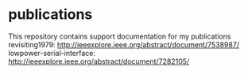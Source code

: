 # publications
This repository contains support documentation for my publications
<br />
revisiting1979: http://ieeexplore.ieee.org/abstract/document/7538987/<br />
lowpower-serial-interface: http://ieeexplore.ieee.org/abstract/document/7282105/<br />
